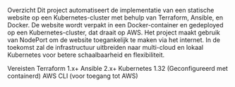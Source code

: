 Overzicht
Dit project automatiseert de implementatie van een statische website op een Kubernetes-cluster met behulp van Terraform, Ansible, en Docker. De website wordt verpakt in een Docker-container en gedeployed op een Kubernetes-cluster, dat draait op AWS. Het project maakt gebruik van NodePort om de website toegankelijk te maken via het internet. In de toekomst zal de infrastructuur uitbreiden naar multi-cloud en lokaal Kubernetes voor betere schaalbaarheid en flexibiliteit.

Vereisten
Terraform 1.x+
Ansible 2.x+
Kubernetes 1.32 (Geconfigureerd met containerd)
AWS CLI (voor toegang tot AWS)
